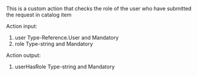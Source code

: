This is a custom action that checks the role of the user who have submitted the request in catalog item

Action input: 
1. user Type-Reference.User and Mandatory
2. role Type-string and Mandatory

Action output:
1. userHasRole Type-string and Mandatory
